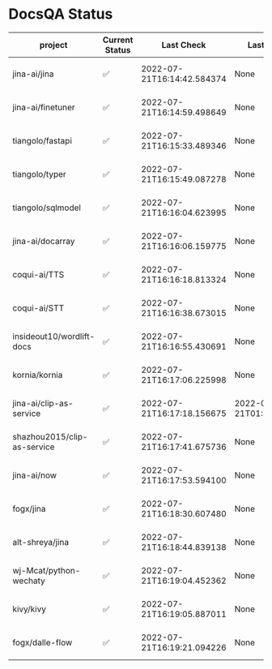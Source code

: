 # DocsQA Status

|          project          |Current Status|        Last Check        |      Last Downtime       |                      % Uptime                       |
|---------------------------|--------------|--------------------------|--------------------------|-----------------------------------------------------|
|jina-ai/jina               |✅            |2022-07-21T16:14:42.584374|None                      |100.0 (since 2022-07-20 17:11:38.421227)             |
|jina-ai/finetuner          |✅            |2022-07-21T16:14:59.498649|None                      |100.0 (since 2022-07-20 17:11:38.421227)             |
|tiangolo/fastapi           |✅            |2022-07-21T16:15:33.489346|None                      |100.0 (since 2022-07-20 17:11:38.421227)             |
|tiangolo/typer             |✅            |2022-07-21T16:15:49.087278|None                      |100.0 (since 2022-07-20 17:11:38.421227)             |
|tiangolo/sqlmodel          |✅            |2022-07-21T16:16:04.623995|None                      |100.0 (since 2022-07-20 17:11:38.421227)             |
|jina-ai/docarray           |✅            |2022-07-21T16:16:06.159775|None                      |100.0 (since 2022-07-20 17:11:38.421227)             |
|coqui-ai/TTS               |✅            |2022-07-21T16:16:18.813324|None                      |100.0 (since 2022-07-20 17:11:38.421227)             |
|coqui-ai/STT               |✅            |2022-07-21T16:16:38.673015|None                      |100.0 (since 2022-07-20 17:11:38.421227)             |
|insideout10/wordlift-docs  |✅            |2022-07-21T16:16:55.430691|None                      |100.0 (since 2022-07-20 17:11:38.421227)             |
|kornia/kornia              |✅            |2022-07-21T16:17:06.225998|None                      |100.0 (since 2022-07-20 17:11:38.421227)             |
|jina-ai/clip-as-service    |✅            |2022-07-21T16:17:18.156675|2022-07-21T01:43:26.228623|63.064265868004185 (since 2022-07-20 17:11:38.421227)|
|shazhou2015/clip-as-service|✅            |2022-07-21T16:17:41.675736|None                      |100.0 (since 2022-07-20 17:11:38.421227)             |
|jina-ai/now                |✅            |2022-07-21T16:17:53.594100|None                      |100.0 (since 2022-07-20 17:11:38.421227)             |
|fogx/jina                  |✅            |2022-07-21T16:18:30.607480|None                      |100.0 (since 2022-07-20 17:11:38.421227)             |
|alt-shreya/jina            |✅            |2022-07-21T16:18:44.839138|None                      |100.0 (since 2022-07-20 17:11:38.421227)             |
|wj-Mcat/python-wechaty     |✅            |2022-07-21T16:19:04.452362|None                      |100.0 (since 2022-07-20 17:11:38.421227)             |
|kivy/kivy                  |✅            |2022-07-21T16:19:05.887011|None                      |100.0 (since 2022-07-20 17:11:38.421227)             |
|fogx/dalle-flow            |✅            |2022-07-21T16:19:21.094226|None                      |100.0 (since 2022-07-20 17:11:38.421227)             |
